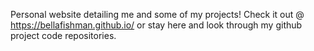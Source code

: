 Personal website detailing me and some of my projects! Check it out @ https://bellafishman.github.io/ 
or stay here and look through my github project code repositories.
